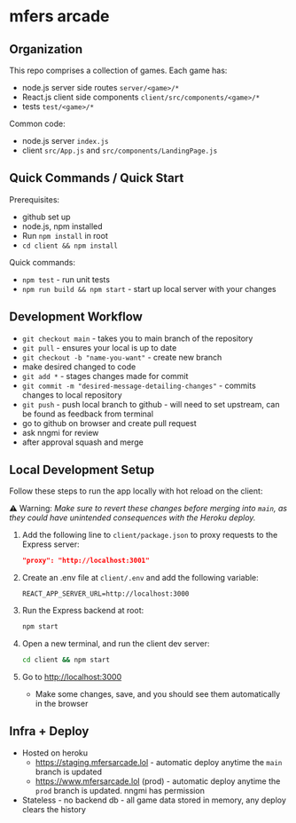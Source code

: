 # mfers arcade

## Organization

This repo comprises a collection of games.  Each game has:
- node.js server side routes `server/<game>/*`
- React.js client side components `client/src/components/<game>/*`
- tests `test/<game>/*`

Common code:
- node.js server `index.js`
- client `src/App.js` and `src/components/LandingPage.js`

## Quick Commands / Quick Start

Prerequisites:
- github set up
- node.js, npm installed
- Run `npm install` in root
- `cd client && npm install`

Quick commands:

- `npm test` - run unit tests
- `npm run build && npm start` - start up local server with your changes
## Development Workflow
- `git checkout main` - takes you to main branch of the repository
- `git pull` - ensures your local is up to date
- `git checkout -b "name-you-want"` - create new branch
-  make desired changed to code
- `git add *` - stages changes made for commit
- `git commit -m "desired-message-detailing-changes"` - commits changes to local repository
- `git push` - push local branch to github - will need to set upstream, can be found as feedback from terminal
- go to github on browser and create pull request
- ask nngmi for review
- after approval squash and merge

## Local Development Setup

Follow these steps to run the app locally with hot reload on the client:

⚠ Warning: *Make sure to revert these changes before merging into `main`, as they could have unintended consequences with the Heroku deploy.*

1. Add the following line to `client/package.json` to proxy requests to the Express server:
    ```json
    "proxy": "http://localhost:3001"
    ```
1. Create an .env file at `client/.env` and add the following variable:
    ```
    REACT_APP_SERVER_URL=http://localhost:3000
   ```
1. Run the Express backend at root:
    ```bash
    npm start
    ```
1. Open a new terminal, and run the client dev server:
    ```bash
    cd client && npm start
    ```
1. Go to [http://localhost:3000](http://localhost:3000)

    - Make some changes, save, and you should see them automatically in the browser

## Infra + Deploy

- Hosted on heroku
  - https://staging.mfersarcade.lol - automatic deploy anytime the `main` branch is updated
  - https://www.mfersarcade.lol (prod) - automatic deploy anytime the `prod` branch is updated. nngmi has permission
- Stateless - no backend db - all game data stored in memory, any deploy clears the history
